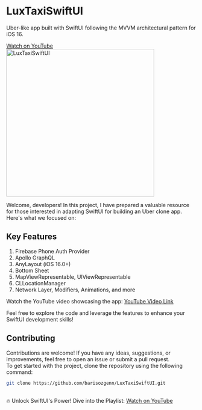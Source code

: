 # LuxTaxiSwiftUI

Uber-like app built with SwiftUI following the MVVM architectural pattern for iOS 16.

<a target="_blank" href="https://www.youtube.com/watch?v=woIrRnctOY0" title="swiftui-luxtaxi-uber-clone-barisozgen">
Watch on YouTube<br>
 <img src="https://repository-images.githubusercontent.com/541990690/3284ebaa-c45c-4b19-b06b-a6ddf6a1a3b9" width="392" alt="LuxTaxiSwiftUI">
</a>

Welcome, developers! In this project, I have prepared a valuable resource for those interested in adapting SwiftUI for building an Uber clone app. Here's what we focused on:

## Key Features

1. Firebase Phone Auth Provider
2. Apollo GraphQL
3. AnyLayout (iOS 16.0+)
4. Bottom Sheet
5. MapViewRepresentable, UIViewRepresentable
6. CLLocationManager
7. Network Layer, Modifiers, Animations, and more

Watch the YouTube video showcasing the app: [YouTube Video Link](https://youtu.be/woIrRnctOY0)

Feel free to explore the code and leverage the features to enhance your SwiftUI development skills!

## Contributing
Contributions are welcome! If you have any ideas, suggestions, or improvements, feel free to open an issue or submit a pull request.
</br>
To get started with the project, clone the repository using the following command:
```bash
git clone https://github.com/barisozgenn/LuxTaxiSwiftUI.git
```
</br>
🔥 Unlock SwiftUI's Power! Dive into the Playlist: 
<a target="_blank" href="https://youtube.com/playlist?list=PLHYoNRMg5NxRpb64Blu3j8iZsFsKmT6s1" title="SwiftUI Playlist - Baris Ozgen">
Watch on YouTube
</a>
